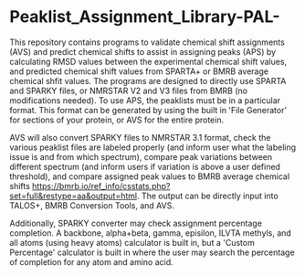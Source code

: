 # Peaklist_Assignment_Library-PAL-

This repository contains programs to validate chemical shift assignments (AVS) and predict chemical shifts to assist in assigning peaks (APS) by calculating RMSD values between the experimental chemical shift values, and predicted chemical shift values from SPARTA+ or BMRB average chemical shfit values. The programs are designed to directly use SPARTA and SPARKY files, or NMRSTAR V2 and V3 files from BMRB (no modifications needed). To use APS, the peaklists must be in a particular format. This format can be generated by using the built in 'File Generator' for sections of your protein, or AVS for the entire protein. 

AVS will also convert SPARKY files to NMRSTAR 3.1 format, check the various peaklist files are labeled properly (and inform user what the labeling issue is and from which spectrum), compare peak variations between different spectrum (and inform users if variation is above a user defined threshold), and compare assigned peak values to BMRB average chemical shifts https://bmrb.io/ref_info/csstats.php?set=full&restype=aa&output=html. The output can be directly input into TALOS+, BMRB Conversion Tools, and AVS. 

Additionally, SPARKY converter may check assignment percentage completion. A backbone, alpha+beta, gamma, episilon, ILVTA methyls, and all atoms (using heavy atoms) calculator is built in, but a 'Custom Percentage' calculator is built in where the user may search the percentage of completion for any atom and amino acid. 
